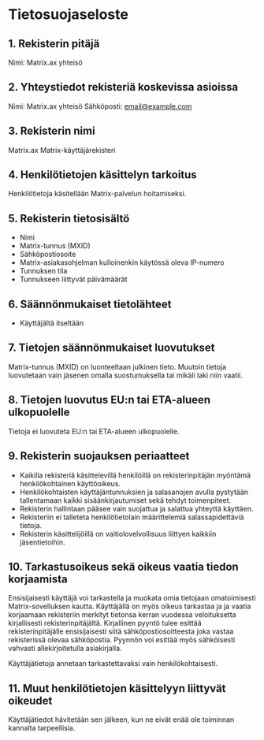 # Tietosuojaseloste

## 1. Rekisterin pitäjä
Nimi: Matrix.ax yhteisö

## 2. Yhteystiedot rekisteriä koskevissa asioissa
Nimi: Matrix.ax yhteisö
Sähköposti: email@example.com

## 3. Rekisterin nimi
Matrix.ax Matrix-käyttäjärekisteri

## 4. Henkilötietojen käsittelyn tarkoitus
Henkilötietoja käsitellään Matrix-palvelun hoitamiseksi.

## 5. Rekisterin tietosisältö
 - Nimi
 - Matrix-tunnus (MXID)
 - Sähköpostiosoite
 - Matrix-asiakasohjelman kulloinenkin käytössä oleva IP-numero
 - Tunnuksen tila
 - Tunnukseen liittyvät päivämäärät

## 6. Säännönmukaiset tietolähteet
 - Käyttäjältä itseltään

## 7. Tietojen säännönmukaiset luovutukset
Matrix-tunnus (MXID) on luonteeltaan julkinen tieto. Muutoin tietoja luovutetaan vain jäsenen omalla suostumuksella tai mikäli laki niin vaatii.

## 8. Tietojen luovutus EU:n tai ETA-alueen ulkopuolelle
Tietoja ei luovuteta EU:n tai ETA-alueen ulkopuolelle.

## 9. Rekisterin suojauksen periaatteet
 - Kaikilla rekisteriä käsittelevillä henkilöillä on rekisterinpitäjän myöntämä henkilökohtainen käyttöoikeus.
 - Henkilökohtaisten käyttäjäntunnuksien ja salasanojen avulla pystytään tallentamaan kaikki sisäänkirjautumiset sekä tehdyt toimenpiteet.
 - Rekisterin hallintaan pääsee vain suojattua ja salattua yhteyttä käyttäen.
 - Rekisteriin ei talleteta henkilötietolain määrittelemiä salassapidettäviä tietoja.
 - Rekisterin käsittelijöillä on vaitiolovelvollisuus liittyen kaikkiin jäsentietoihin.

## 10. Tarkastusoikeus sekä oikeus vaatia tiedon korjaamista
Ensisijaisesti käyttäjä voi tarkastella ja muokata omia tietojaan omatoimisesti Matrix-sovelluksen kautta. Käyttäjällä on myös oikeus tarkastaa ja ja vaatia korjaamaan rekisteriin merkityt tietonsa kerran vuodessa veloituksetta kirjallisesti rekisterinpitäjältä. Kirjallinen pyyntö tulee esittää rekisterinpitäjälle ensisijaisesti siitä sähköpostiosoitteesta joka vastaa rekisterissä olevaa sähköpostia. Pyynnön voi esittää myös sähköisesti vahvasti allekirjoitetulla asiakirjalla.

Käyttäjätietoja annetaan tarkastettavaksi vain henkilökohtaisesti.

## 11. Muut henkilötietojen käsittelyyn liittyvät oikeudet
Käyttäjätiedot hävitetään sen jälkeen, kun ne eivät enää ole toiminnan kannalta tarpeellisia.
